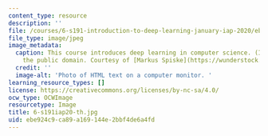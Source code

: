 ```yaml
---
content_type: resource
description: ''
file: /courses/6-s191-introduction-to-deep-learning-january-iap-2020/ebe924c9ca89a169144e2bbf4de6a4fd_6-s191iap20-th.jpg
file_type: image/jpeg
image_metadata:
  caption: This course introduces deep learning in computer science. (Image is in
    the public domain. Courtesy of [Markus Spiske](https://wunderstock.com/photo/html-code-on-a-laptop_uL4JekCVlxpt).)
  credit: ''
  image-alt: 'Photo of HTML text on a computer monitor. '
learning_resource_types: []
license: https://creativecommons.org/licenses/by-nc-sa/4.0/
ocw_type: OCWImage
resourcetype: Image
title: 6-s191iap20-th.jpg
uid: ebe924c9-ca89-a169-144e-2bbf4de6a4fd
---
```

